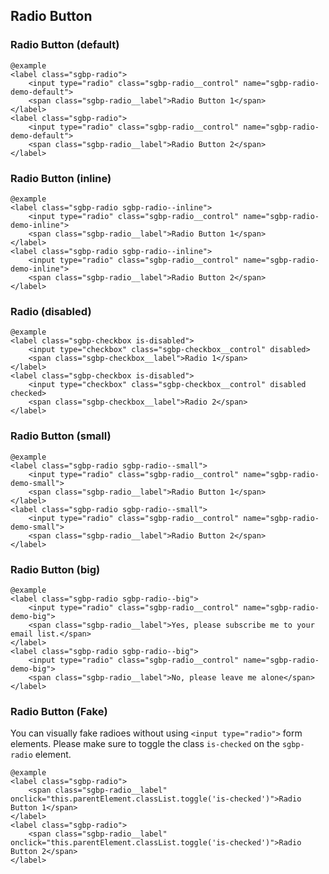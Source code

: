## Radio Button

### Radio Button (default)

    @example
    <label class="sgbp-radio">
        <input type="radio" class="sgbp-radio__control" name="sgbp-radio-demo-default">
        <span class="sgbp-radio__label">Radio Button 1</span>
    </label>
    <label class="sgbp-radio">
        <input type="radio" class="sgbp-radio__control" name="sgbp-radio-demo-default">
        <span class="sgbp-radio__label">Radio Button 2</span>
    </label>

### Radio Button (inline)
  
    @example
    <label class="sgbp-radio sgbp-radio--inline">
        <input type="radio" class="sgbp-radio__control" name="sgbp-radio-demo-inline">
        <span class="sgbp-radio__label">Radio Button 1</span>
    </label>
    <label class="sgbp-radio sgbp-radio--inline">
        <input type="radio" class="sgbp-radio__control" name="sgbp-radio-demo-inline">
        <span class="sgbp-radio__label">Radio Button 2</span>
    </label>

### Radio (disabled)

    @example
    <label class="sgbp-checkbox is-disabled">
        <input type="checkbox" class="sgbp-checkbox__control" disabled>
        <span class="sgbp-checkbox__label">Radio 1</span>
    </label>
    <label class="sgbp-checkbox is-disabled">
        <input type="checkbox" class="sgbp-checkbox__control" disabled checked>
        <span class="sgbp-checkbox__label">Radio 2</span>
    </label>

### Radio Button (small)
  
    @example
    <label class="sgbp-radio sgbp-radio--small">
        <input type="radio" class="sgbp-radio__control" name="sgbp-radio-demo-small">
        <span class="sgbp-radio__label">Radio Button 1</span>
    </label>
    <label class="sgbp-radio sgbp-radio--small">
        <input type="radio" class="sgbp-radio__control" name="sgbp-radio-demo-small">
        <span class="sgbp-radio__label">Radio Button 2</span>
    </label>

### Radio Button (big)

    @example
    <label class="sgbp-radio sgbp-radio--big">
        <input type="radio" class="sgbp-radio__control" name="sgbp-radio-demo-big">
        <span class="sgbp-radio__label">Yes, please subscribe me to your email list.</span>
    </label>
    <label class="sgbp-radio sgbp-radio--big">
        <input type="radio" class="sgbp-radio__control" name="sgbp-radio-demo-big">
        <span class="sgbp-radio__label">No, please leave me alone</span>
    </label>

### Radio Button (Fake)

You can visually fake radioes without using ```<input type="radio">``` form elements.
Please make sure to toggle the class ```is-checked``` on the ```sgbp-radio``` element.

    @example
    <label class="sgbp-radio">
        <span class="sgbp-radio__label" onclick="this.parentElement.classList.toggle('is-checked')">Radio Button 1</span>
    </label>
    <label class="sgbp-radio">
        <span class="sgbp-radio__label" onclick="this.parentElement.classList.toggle('is-checked')">Radio Button 2</span>
    </label>
